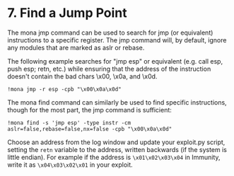 # 7. Find a Jump Point

The mona jmp command can be used to search for jmp (or equivalent) instructions to a specific register. The jmp command will, by default, ignore any modules that are marked as aslr or rebase.

The following example searches for "jmp esp" or equivalent (e.g. call esp, push esp; retn, etc.) while ensuring that the address of the instruction doesn't contain the bad chars \x00, \x0a, and \x0d.

```
!mona jmp -r esp -cpb "\x00\x0a\x0d"
```

The mona find command can similarly be used to find specific instructions, though for the most part, the jmp command is sufficient:

```
!mona find -s 'jmp esp' -type instr -cm aslr=false,rebase=false,nx=false -cpb "\x00\x0a\x0d"
```

Choose an address from the log window and update your exploit.py script, setting the `retn` variable to the address, written backwards (if the system is little endian). For example if the address is `\x01\x02\x03\x04` in Immunity, write it as `\x04\x03\x02\x01` in your exploit.
